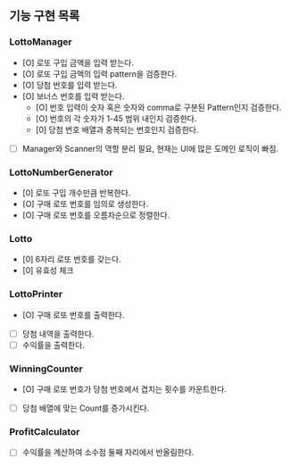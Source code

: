 ## 기능 구현 목록

### LottoManager
- [O] 로또 구입 금액을 입력 받는다.
- [O] 로또 구입 금액의 입력 pattern을 검증한다.
- [O] 당첨 번호를 입력 받는다.
- [O] 보너스 번호를 입력 받는다.
  - [O] 번호 입력이 숫자 혹은 숫자와 comma로 구분된 Pattern인지 검증한다.
  - [O] 번호의 각 숫자가 1-45 범위 내인지 검증한다.
  - [0] 당첨 번호 배열과 중복되는 번호인지 검증한다.
- [ ] Manager와 Scanner의 역할 분리 필요, 현재는 UI에 많은 도메인 로직이 빠짐.

### LottoNumberGenerator
- [0] 로또 구입 개수만큼 반복한다.
- [O] 구매 로또 번호를 임의로 생성한다.
- [O] 구매 로또 번호를 오름차순으로 정렬한다.

### Lotto
- [0] 6자리 로또 번호를 갖는다.
- [0] 유효성 체크

### LottoPrinter
- [O] 구매 로또 번호를 출력한다.
- [ ] 당첨 내역을 출력한다.
- [ ] 수익률을 출력한다.

### WinningCounter
- [O] 구매 로또 번호가 당첨 번호에서 겹치는 횟수를 카운트한다.
- [ ] 당첨 배열에 맞는 Count를 증가시킨다.

### ProfitCalculator
- [ ] 수익률을 계산하여 소수점 둘째 자리에서 반올림한다.
